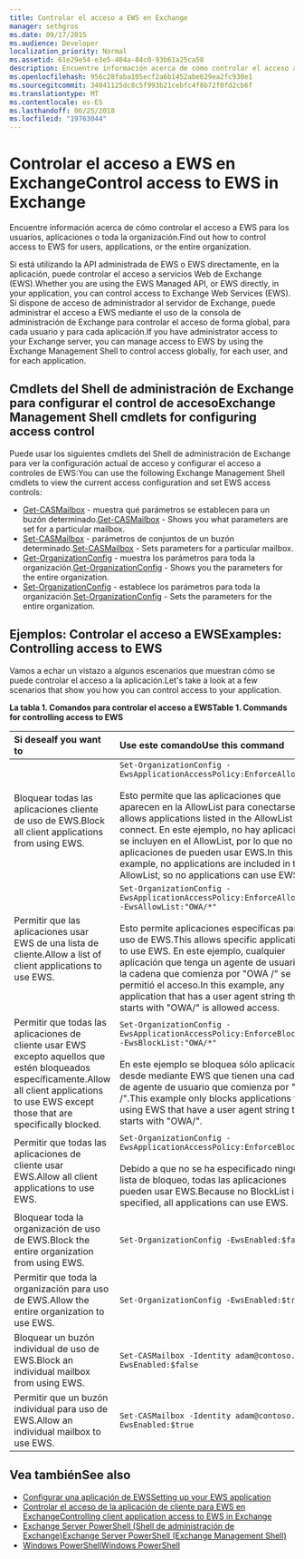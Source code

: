 ```yaml
---
title: Controlar el acceso a EWS en Exchange
manager: sethgros
ms.date: 09/17/2015
ms.audience: Developer
localization_priority: Normal
ms.assetid: 61e29e54-e3e5-404a-84c0-93b61a25ca58
description: Encuentre información acerca de cómo controlar el acceso a EWS para los usuarios, aplicaciones o toda la organización.
ms.openlocfilehash: 956c28faba105ecf2a6b1452abe629ea2fc930e1
ms.sourcegitcommit: 34041125dc8c5f993b21cebfc4f8b72f0fd2cb6f
ms.translationtype: MT
ms.contentlocale: es-ES
ms.lasthandoff: 06/25/2018
ms.locfileid: "19763044"
---
```

# <a name="control-access-to-ews-in-exchange"></a><span data-ttu-id="1d789-103">Controlar el acceso a EWS en Exchange</span><span class="sxs-lookup"><span data-stu-id="1d789-103">Control access to EWS in Exchange</span></span>

<span data-ttu-id="1d789-104">Encuentre información acerca de cómo controlar el acceso a EWS para los usuarios, aplicaciones o toda la organización.</span><span class="sxs-lookup"><span data-stu-id="1d789-104">Find out how to control access to EWS for users, applications, or the entire organization.</span></span>
  
<span data-ttu-id="1d789-105">Si está utilizando la API administrada de EWS o EWS directamente, en la aplicación, puede controlar el acceso a servicios Web de Exchange (EWS).</span><span class="sxs-lookup"><span data-stu-id="1d789-105">Whether you are using the EWS Managed API, or EWS directly, in your application, you can control access to Exchange Web Services (EWS).</span></span> <span data-ttu-id="1d789-106">Si dispone de acceso de administrador al servidor de Exchange, puede administrar el acceso a EWS mediante el uso de la consola de administración de Exchange para controlar el acceso de forma global, para cada usuario y para cada aplicación.</span><span class="sxs-lookup"><span data-stu-id="1d789-106">If you have administrator access to your Exchange server, you can manage access to EWS by using the Exchange Management Shell to control access globally, for each user, and for each application.</span></span>
  
## <a name="exchange-management-shell-cmdlets-for-configuring-access-control"></a><span data-ttu-id="1d789-107">Cmdlets del Shell de administración de Exchange para configurar el control de acceso</span><span class="sxs-lookup"><span data-stu-id="1d789-107">Exchange Management Shell cmdlets for configuring access control</span></span>
<span data-ttu-id="1d789-108"><a name="bk_Cmdlets"> </a></span><span class="sxs-lookup"><span data-stu-id="1d789-108"></span></span>

<span data-ttu-id="1d789-109">Puede usar los siguientes cmdlets del Shell de administración de Exchange para ver la configuración actual de acceso y configurar el acceso a controles de EWS:</span><span class="sxs-lookup"><span data-stu-id="1d789-109">You can use the following Exchange Management Shell cmdlets to view the current access configuration and set EWS access controls:</span></span>
  
- <span data-ttu-id="1d789-110">[Get-CASMailbox](http://technet.microsoft.com/es-es/library/bb124754.aspx) - muestra qué parámetros se establecen para un buzón determinado.</span><span class="sxs-lookup"><span data-stu-id="1d789-110">[Get-CASMailbox](http://technet.microsoft.com/es-es/library/bb124754.aspx) - Shows you what parameters are set for a particular mailbox.</span></span>   
- <span data-ttu-id="1d789-111">[Set-CASMailbox](http://technet.microsoft.com/es-es/library/bb125264.aspx) - parámetros de conjuntos de un buzón determinado.</span><span class="sxs-lookup"><span data-stu-id="1d789-111">[Set-CASMailbox](http://technet.microsoft.com/es-es/library/bb125264.aspx) - Sets parameters for a particular mailbox.</span></span>    
- <span data-ttu-id="1d789-112">[Get-OrganizationConfig](http://technet.microsoft.com/es-es/library/aa997571.aspx) - muestra los parámetros para toda la organización.</span><span class="sxs-lookup"><span data-stu-id="1d789-112">[Get-OrganizationConfig](http://technet.microsoft.com/es-es/library/aa997571.aspx) - Shows you the parameters for the entire organization.</span></span>    
- <span data-ttu-id="1d789-113">[Set-OrganizationConfig](http://technet.microsoft.com/es-es/library/aa997443.aspx) - establece los parámetros para toda la organización.</span><span class="sxs-lookup"><span data-stu-id="1d789-113">[Set-OrganizationConfig](http://technet.microsoft.com/es-es/library/aa997443.aspx) - Sets the parameters for the entire organization.</span></span> 

<span data-ttu-id="1d789-114"><a name="bk_Examples"> </a></span><span class="sxs-lookup"><span data-stu-id="1d789-114"></span></span>

## <a name="examples-controlling-access-to-ews"></a><span data-ttu-id="1d789-115">Ejemplos: Controlar el acceso a EWS</span><span class="sxs-lookup"><span data-stu-id="1d789-115">Examples: Controlling access to EWS</span></span>

<span data-ttu-id="1d789-116">Vamos a echar un vistazo a algunos escenarios que muestran cómo se puede controlar el acceso a la aplicación.</span><span class="sxs-lookup"><span data-stu-id="1d789-116">Let's take a look at a few scenarios that show you how you can control access to your application.</span></span>
  
<span data-ttu-id="1d789-117">**La tabla 1. Comandos para controlar el acceso a EWS**</span><span class="sxs-lookup"><span data-stu-id="1d789-117">**Table 1. Commands for controlling access to EWS**</span></span>

|<span data-ttu-id="1d789-118">Si desea</span><span class="sxs-lookup"><span data-stu-id="1d789-118">If you want to</span></span> |<span data-ttu-id="1d789-119">Use este comando</span><span class="sxs-lookup"><span data-stu-id="1d789-119">Use this command</span></span>|
|:-----|:-----|
|<span data-ttu-id="1d789-120">Bloquear todas las aplicaciones cliente de uso de EWS.</span><span class="sxs-lookup"><span data-stu-id="1d789-120">Block all client applications from using EWS.</span></span> | `Set-OrganizationConfig -EwsApplicationAccessPolicy:EnforceAllowList`<br/><br/><span data-ttu-id="1d789-121">Esto permite que las aplicaciones que aparecen en la AllowList para conectarse.</span><span class="sxs-lookup"><span data-stu-id="1d789-121">This allows applications listed in the AllowList to connect.</span></span> <span data-ttu-id="1d789-122">En este ejemplo, no hay aplicaciones se incluyen en el AllowList, por lo que no hay aplicaciones de pueden usar EWS.</span><span class="sxs-lookup"><span data-stu-id="1d789-122">In this example, no applications are included in the AllowList, so no applications can use EWS.</span></span> |
|<span data-ttu-id="1d789-123">Permitir que las aplicaciones usar EWS de una lista de cliente.</span><span class="sxs-lookup"><span data-stu-id="1d789-123">Allow a list of client applications to use EWS.</span></span> | `Set-OrganizationConfig -EwsApplicationAccessPolicy:EnforceAllowList -EwsAllowList:"OWA/*"`<br/><br/><span data-ttu-id="1d789-124">Esto permite aplicaciones específicas para el uso de EWS.</span><span class="sxs-lookup"><span data-stu-id="1d789-124">This allows specific applications to use EWS.</span></span> <span data-ttu-id="1d789-125">En este ejemplo, cualquier aplicación que tenga un agente de usuario de la cadena que comienza por "OWA /" se permitió el acceso.</span><span class="sxs-lookup"><span data-stu-id="1d789-125">In this example, any application that has a user agent string that starts with "OWA/" is allowed access.</span></span> |
|<span data-ttu-id="1d789-126">Permitir que todas las aplicaciones de cliente usar EWS excepto aquellos que estén bloqueados específicamente.</span><span class="sxs-lookup"><span data-stu-id="1d789-126">Allow all client applications to use EWS except those that are specifically blocked.</span></span> | `Set-OrganizationConfig -EwsApplicationAccessPolicy:EnforceBlockList -EwsBlockList:"OWA/*"`<br/> <br/><span data-ttu-id="1d789-127">En este ejemplo se bloquea sólo aplicaciones desde mediante EWS que tienen una cadena de agente de usuario que comienza por "OWA /".</span><span class="sxs-lookup"><span data-stu-id="1d789-127">This example only blocks applications from using EWS that have a user agent string that starts with "OWA/".</span></span> |
|<span data-ttu-id="1d789-128">Permitir que todas las aplicaciones de cliente usar EWS.</span><span class="sxs-lookup"><span data-stu-id="1d789-128">Allow all client applications to use EWS.</span></span> | `Set-OrganizationConfig -EwsApplicationAccessPolicy:EnforceBlockList` <br/><br/> <span data-ttu-id="1d789-129">Debido a que no se ha especificado ninguna lista de bloqueo, todas las aplicaciones pueden usar EWS.</span><span class="sxs-lookup"><span data-stu-id="1d789-129">Because no BlockList is specified, all applications can use EWS.</span></span> |
|<span data-ttu-id="1d789-130">Bloquear toda la organización de uso de EWS.</span><span class="sxs-lookup"><span data-stu-id="1d789-130">Block the entire organization from using EWS.</span></span> | `Set-OrganizationConfig -EwsEnabled:$false` |
|<span data-ttu-id="1d789-131">Permitir que toda la organización para uso de EWS.</span><span class="sxs-lookup"><span data-stu-id="1d789-131">Allow the entire organization to use EWS.</span></span> | `Set-OrganizationConfig -EwsEnabled:$true`|
|<span data-ttu-id="1d789-132">Bloquear un buzón individual de uso de EWS.</span><span class="sxs-lookup"><span data-stu-id="1d789-132">Block an individual mailbox from using EWS.</span></span> | `Set-CASMailbox -Identity adam@contoso.com -EwsEnabled:$false`|
|<span data-ttu-id="1d789-133">Permitir que un buzón individual para uso de EWS.</span><span class="sxs-lookup"><span data-stu-id="1d789-133">Allow an individual mailbox to use EWS.</span></span> | `Set-CASMailbox -Identity adam@contoso.com -EwsEnabled:$true`|
   
## <a name="see-also"></a><span data-ttu-id="1d789-134">Vea también</span><span class="sxs-lookup"><span data-stu-id="1d789-134">See also</span></span>

- [<span data-ttu-id="1d789-135">Configurar una aplicación de EWS</span><span class="sxs-lookup"><span data-stu-id="1d789-135">Setting up your EWS application</span></span>](setting-up-your-ews-application.md)    
- [<span data-ttu-id="1d789-136">Controlar el acceso de la aplicación de cliente para EWS en Exchange</span><span class="sxs-lookup"><span data-stu-id="1d789-136">Controlling client application access to EWS in Exchange</span></span>](controlling-client-application-access-to-ews-in-exchange.md)   
- [<span data-ttu-id="1d789-137">Exchange Server PowerShell (Shell de administración de Exchange)</span><span class="sxs-lookup"><span data-stu-id="1d789-137">Exchange Server PowerShell (Exchange Management Shell)</span></span>](https://docs.microsoft.com/es-es/powershell/exchange/exchange-server/exchange-management-shell?view=exchange-ps) 
- [<span data-ttu-id="1d789-138">Windows PowerShell</span><span class="sxs-lookup"><span data-stu-id="1d789-138">Windows PowerShell</span></span>](http://msdn.microsoft.com/es-es/library/dd835506%28v=vs.85%29.aspx)
    


